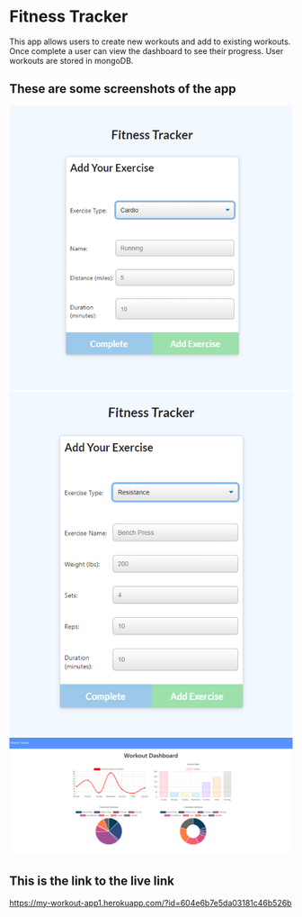 # Fitness Tracker

This app allows users to create new workouts and add to existing workouts. Once complete a user can view the dashboard to see their progress. 
User workouts are stored in mongoDB.

## These are some screenshots of the app
![Cardio](images/cardio.png)
![resistance](images/resistance.png)
![dashboard](images/dashboard.png)

## This is the link to the live link

https://my-workout-app1.herokuapp.com/?id=604e6b7e5da03181c46b526b
